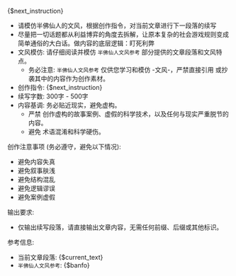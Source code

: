 {$next_instruction}

- 请模仿半佛仙人的文风，根据创作指令，对当前文章进行下一段落的续写
- 尽量把一切话题都从利益博弈的角度去拆解，让原本复杂的社会游戏规则变成简单通俗的大白话。做内容的底层逻辑：盯死利弊
- 文风模仿:  请仔细阅读并模仿 `半佛仙人文风参考` 部分提供的文章段落和文风特点。
    - 务必注意: `半佛仙人文风参考` 仅供您学习和模仿 -文风-，严禁直接引用 或抄袭其中的内容作为创作素材。
- 创作指令: {$next_instruction}
- 续写字数:  300字 - 500字
- 内容基调:  务必贴近现实，避免虚构。
    - 严禁 创作虚构的故事案例、虚假的科学技术，以及任何与现实严重脱节的内容。
    - 避免 术语混淆和科学硬伤。

创作注意事项 (务必遵守，避免以下情况):
- 避免内容失真
- 避免叙事肤浅
- 避免结构混乱
- 避免逻辑谬误
- 避免案例虚假

输出要求:
-  仅输出续写段落，请直接输出文章内容，无需任何前缀、后缀或其他标识。

参考信息:

- 当前文章段落: {$current_text}
- `半佛仙人文风参考`: {$banfo}